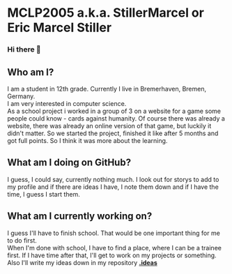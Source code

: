 # MCLP2005 a.k.a. StillerMarcel or Eric Marcel Stiller
### Hi there 👋
## Who am I?
I am a student in 12th grade. Currently I live in Bremerhaven, Bremen, Germany.<br>
I am very interested in computer science. <br>
As a school project i worked in a group of 3 on a website for a game some people could know - cards against humanity. Of course there was already a website, there was already an online version of that game, but luckily it didn't matter. So we started the project, finished it like after 5 months and got full points. So I think it was more about the learning.
## What am I doing on GitHub?
I guess, I could say, currently nothing much. I look out for storys to add to my profile and if there are ideas I have, I note them down and if I have the time, I guess I start them.
## What am I currently working on?
I guess I'll have to finish school. That would be one important thing for me to do first.<br>
When I'm done with school, I have to find a place, where I can be a trainee first. If I have time after that, I'll get to work on my projects or something.<br> Also I'll write my ideas down in my repository [**.ideas**](https://github.com/MCLP2005/.ideas)


<!--
**MCLP2005/MCLP2005** is a ✨ _special_ ✨ repository because its `README.md` (this file) appears on your GitHub profile.

Here are some ideas to get you started:

- 🔭 I’m currently working on ...
- 🌱 I’m currently learning ...
- 👯 I’m looking to collaborate on ...
- 🤔 I’m looking for help with ...
- 💬 Ask me about ...
- 📫 How to reach me: ...
- 😄 Pronouns: ...
- ⚡ Fun fact: ...
-->
